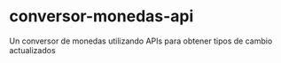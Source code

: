 # conversor-monedas-api
Un conversor de monedas utilizando APIs para obtener tipos de cambio actualizados
